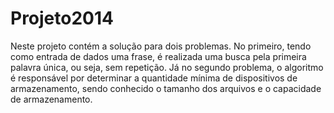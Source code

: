 # Projeto2014
Neste projeto contém a solução para dois problemas. No primeiro, tendo como entrada de dados uma frase, é realizada uma busca pela primeira palavra única, ou seja, sem repetição. Já no segundo problema, o algoritmo é responsável por determinar a quantidade mínima de dispositivos de armazenamento, sendo conhecido o tamanho dos arquivos e o capacidade de armazenamento. 
